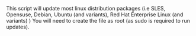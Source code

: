 This script will update most linux distribution packages (i.e SLES, Opensuse, Debian, Ubuntu (and variants), Red Hat Enterprise Linux (and variants) )
You will need to create the file as root (as sudo is required to run updates).
